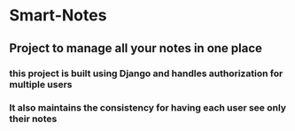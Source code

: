 # Smart-Notes

## Project to manage all your notes in one place

### this project is built using Django and handles authorization for multiple users
### It also maintains the consistency for having each user see only their notes 